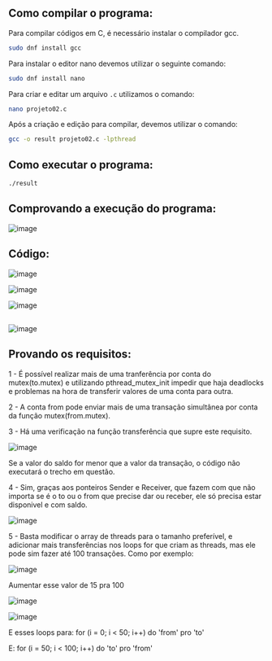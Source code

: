 ## Como compilar o programa:

Para compilar códigos em C, é necessário instalar o compilador gcc.
```bash
sudo dnf install gcc
```
Para instalar o editor nano devemos utilizar o seguinte comando:
```bash
sudo dnf install nano
```
Para criar e editar um arquivo `.c` utilizamos o comando:
```bash
nano projeto02.c
```
Após a criação e edição  para compilar, devemos utilizar o comando:
```bash
gcc -o result projeto02.c -lpthread
```
## Como executar o programa:
```bash
./result
```



## Comprovando a execução do programa:
![image](https://github.com/OtavioBruzadin/LabsSistemasOperacionais/assets/146960599/10bcc0e0-5752-45a4-ab72-ef039022c059)


## Código:

![image](https://github.com/OtavioBruzadin/LabsSistemasOperacionais/assets/146960599/a739ef86-3f6a-4da3-aef3-ec35bf0e9b64)

![image](https://github.com/OtavioBruzadin/LabsSistemasOperacionais/assets/146960599/255dfdcf-b705-46fe-a70c-d3790f88405a)

![image](https://github.com/OtavioBruzadin/LabsSistemasOperacionais/assets/146960599/77cbdde0-18e5-49c4-846b-2cd1dcc330cd)



## 

![image](https://github.com/OtavioBruzadin/LabsSistemasOperacionais/assets/146960599/cef2da46-4218-4342-a698-f0b2ae3c1abe)

## Provando os requisitos:

1 - É possível realizar mais de uma tranferência por conta do mutex(to.mutex) e utilizando pthread_mutex_init impedir que haja deadlocks e problemas na hora de transferir valores de uma conta para outra.


2 - A conta from pode enviar mais de uma transação simultânea por conta da função mutex(from.mutex).


3 - Há uma verificação na função transferência que supre este requisito.

![image](https://github.com/OtavioBruzadin/LabsSistemasOperacionais/assets/146960599/92bab806-1b01-4102-a629-a802b342cd84)

Se a valor do saldo for menor que a valor da transação, o código não executará o trecho em questão.


4 - Sim, graças aos ponteiros Sender e Receiver, que fazem com que não importa se é o to ou o from que precise dar ou receber, ele só precisa estar disponivel e com saldo.

![image](https://github.com/OtavioBruzadin/LabsSistemasOperacionais/assets/146960599/ccbc198b-00f5-47a8-999a-44b2573fc7b0)

5 - Basta modificar o array de threads para o tamanho preferível, e adicionar mais transferências nos loops for que criam as threads, mas ele pode sim fazer até 100 transações.
Como por exemplo:

![image](https://github.com/OtavioBruzadin/LabsSistemasOperacionais/assets/146960599/55d7089b-5388-4a5e-a5f3-b6be4457766c)

Aumentar esse valor de 15 pra 100

![image](https://github.com/OtavioBruzadin/LabsSistemasOperacionais/assets/146960599/e45a9258-a62a-4fc6-be86-6a8b4ed4d6d8)

![image](https://github.com/OtavioBruzadin/LabsSistemasOperacionais/assets/146960599/0ef2da01-e13d-47d1-856f-36e0a5b5ef62)

E esses loops para: 
for (i = 0; i < 50; i++) do 'from' pro 'to' 

E: 
for (i = 50; i < 100; i++) do 'to' pro 'from'




